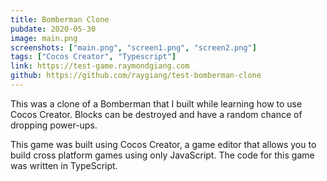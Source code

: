```yaml
---
title: Bomberman Clone
pubdate: 2020-05-30
image: main.png
screenshots: ["main.png", "screen1.png", "screen2.png"]
tags: ["Cocos Creator", "Typescript"]
link: https://test-game.raymondgiang.com
github: https://github.com/raygiang/test-bomberman-clone
---
```


This was a clone of a Bomberman that I built while learning how to use Cocos Creator. Blocks can be destroyed and have a random chance of dropping power-ups.

This game was built using Cocos Creator, a game editor that allows you to build cross platform games using only JavaScript. The code for this game was written in TypeScript.
